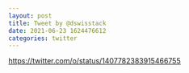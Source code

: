 ```yaml
--- 
layout: post 
title: Tweet by @dswisstack 
date: 2021-06-23 1624476612 
categories: twitter 
--- 
```

https://twitter.com/o/status/1407782383915466755